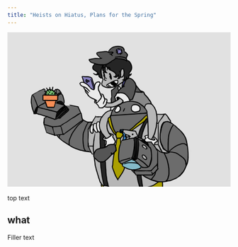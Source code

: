 ```yaml
---
title: "Heists on Hiatus, Plans for the Spring"
---
```


![hiatus](../assets/hn_ar_sketch.png)

top text

<!--more-->

## what

Filler text